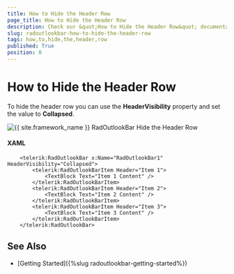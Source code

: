 ```yaml
---
title: How to Hide the Header Row
page_title: How to Hide the Header Row
description: Check our &quot;How to Hide the Header Row&quot; documentation article for the RadOutlookBar {{ site.framework_name }} control.
slug: radoutlookbar-how-to-hide-the-header-row
tags: how,to,hide,the,header,row
published: True
position: 0
---
```


# How to Hide the Header Row

To hide the header row you can use the __HeaderVisibility__ property and set the value to __Collapsed__. 

![{{ site.framework_name }} RadOutlookBar Hide the Header Row](images/ob_headervisibility.png)

#### __XAML__
```XAML
	<telerik:RadOutlookBar x:Name="RadOutlookBar1" HeaderVisibility="Collapsed">
	    <telerik:RadOutlookBarItem Header="Item 1">
	        <TextBlock Text="Item 1 Content" />
	    </telerik:RadOutlookBarItem>
	    <telerik:RadOutlookBarItem Header="Item 2">
	        <TextBlock Text="Item 2 Content" />
	    </telerik:RadOutlookBarItem>
	    <telerik:RadOutlookBarItem Header="Item 3">
	        <TextBlock Text="Item 3 Content" />
	    </telerik:RadOutlookBarItem>
	</telerik:RadOutlookBar>
```

## See Also
 * [Getting Started]({%slug radoutlookbar-getting-started%})
